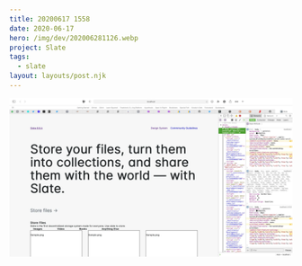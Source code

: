 ```yaml
---
title: 20200617 1558
date: 2020-06-17
hero: /img/dev/202006281126.webp
project: Slate
tags:
  - slate
layout: layouts/post.njk
---
```


![WIP Screenshot from 202006281126](/img/dev/202006281126.webp)
